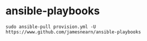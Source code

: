 # ansible-playbooks

`sudo ansible-pull provision.yml -U https://www.github.com/jamesnearn/ansible-playbooks`
